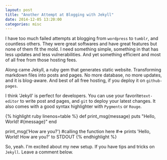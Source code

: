 ```yaml
---
layout: post
title: "Another Attempt at Blogging with Jekyll"
date: 2014-12-05 13:20:00
categories: misc
---
```

I have too much failed attempts at blogging from `wordpress` to `tumblr`, and countless others. They were great softwares and have great features but none of them fit the mold. I need something simple, something in that has less updates and less vulnerabilities. And yet something efficient and most of all free from those hosting fees.

Along came Jekyll, a ruby gem that generates static website. Transforming markdown files into posts and pages. No more database, no more updates, and it is blog-aware. And best of all free hosting, if you deploy it on `github-pages`.

I think 'Jekyll' is perfect for developers. You can use your favorite`text-editor` to write post and pages, and `git` to deploy your latest changes. It also comes with a good syntax highlighter with
`Pygments` or `Rouge`.

{% highlight ruby linenos=table %}
def print_msg(message)
  puts "Hello, World!  #{message}"
end

print_msg('How are you?') #calling the function here
#=> prints 'Hello, World! How are you?' to STDOUT
{% endhighlight %}

So, yeah. I'm  excited about my new setup. If you have tips and tricks on `Jekyll`. Leave a comment below.
